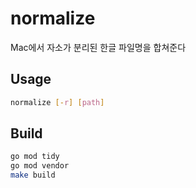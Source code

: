 # normalize
<!-- Normalize Filename (Form D to Form C) -->
Mac에서 자소가 분리된 한글 파일명을 합쳐준다

## Usage

```bash
normalize [-r] [path]
```

## Build

```bash
go mod tidy
go mod vendor
make build
```

